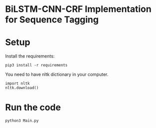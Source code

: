 # BiLSTM-CNN-CRF Implementation for Sequence Tagging

# Setup
Install the requirements:
```
pip3 install -r requirements
```
You need to have nltk dictionary in your computer.
```
import nltk
nltk.download()
```
# Run the code
```
python3 Main.py
```
